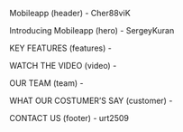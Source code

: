 <!--Виконавці проєкту (по секціям)  -->

Mobileapp (header) - Cher88viK

Introducing Mobileapp (hero) - SergeyKuran

KEY FEATURES (features) -

WATCH THE VIDEO (video) -

OUR TEAM (team) -

WHAT OUR COSTUMER’S SAY (customer) -

CONTACT US (footer) - urt2509
